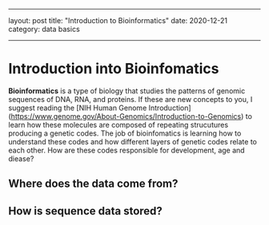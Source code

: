 
---
layout: post
title: "Introduction to Bioinformatics"
date:   2020-12-21
category: data basics

---

# Introduction into Bioinfomatics

**Bioinformatics** is a type of biology that studies the patterns of genomic sequences of DNA, RNA, and proteins. If these are new concepts to you, 
I suggest reading the [NIH Human Genome Introduction] (https://www.genome.gov/About-Genomics/Introduction-to-Genomics) to learn how these molecules are 
composed of repeating strucutures producing a genetic codes. The job of bioinfomatics is learning how to understand these codes and how different layers 
of genetic codes relate to each other. How are these codes responsible for development, age and diease? 

## Where does the data come from? 

## How is sequence data stored?
